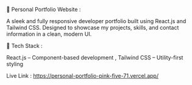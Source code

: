 💼 Personal Portfolio Website :

A sleek and fully responsive developer portfolio built using React.js and Tailwind CSS. Designed to showcase my projects, skills, and contact information in a clean, modern UI.

🔧 Tech Stack :

React.js – Component-based development ,
Tailwind CSS – Utility-first styling

Live Link : https://personal-portfolio-pink-five-71.vercel.app/
